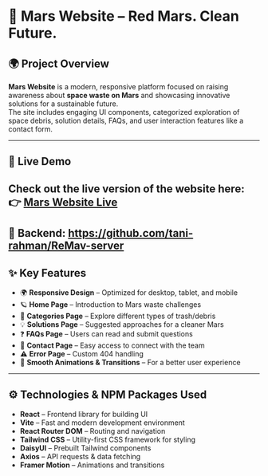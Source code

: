 # 🌌 Mars Website – Red Mars. Clean Future.

## 🌍 Project Overview
**Mars Website** is a modern, responsive platform focused on raising awareness about **space waste on Mars** and showcasing innovative solutions for a sustainable future.  
The site includes engaging UI components, categorized exploration of space debris, solution details, FAQs, and user interaction features like a contact form.  

---

## 🔗 Live Demo
Check out the live version of the website here:  
👉 [Mars Website Live](https://remav-cae9a.web.app/)
---
## 🔗 Backend: https://github.com/tani-rahman/ReMav-server

## ✨ Key Features
- 🌍 **Responsive Design** – Optimized for desktop, tablet, and mobile  
- 🪐 **Home Page** – Introduction to Mars waste challenges  
- 🧩 **Categories Page** – Explore different types of trash/debris  
- 💡 **Solutions Page** – Suggested approaches for a cleaner Mars  
- ❓ **FAQs Page** – Users can read and submit questions  
- 📩 **Contact Page** – Easy access to connect with the team  
- ⚠️ **Error Page** – Custom 404 handling  
- 🎨 **Smooth Animations & Transitions** – For a better user experience  

---

## ⚙️ Technologies & NPM Packages Used
- **React** – Frontend library for building UI  
- **Vite** – Fast and modern development environment  
- **React Router DOM** – Routing and navigation  
- **Tailwind CSS** – Utility-first CSS framework for styling  
- **DaisyUI** – Prebuilt Tailwind components  
- **Axios** – API requests & data fetching  
- **Framer Motion** – Animations and transitions  

